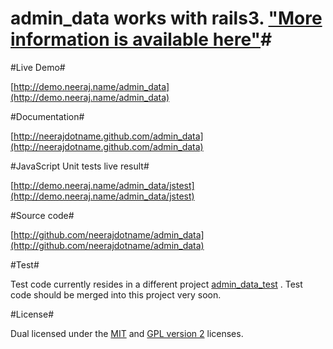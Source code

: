 # admin_data works with rails3. ["More information is available here"](http://neerajdotname.github.com/admin_data/#howtousethispluginwithrails3)#

#Live Demo#

[http://demo.neeraj.name/admin_data](http://demo.neeraj.name/admin_data)

#Documentation#

[http://neerajdotname.github.com/admin_data](http://neerajdotname.github.com/admin_data)

#JavaScript Unit tests live result#

[http://demo.neeraj.name/admin_data/jstest](http://demo.neeraj.name/admin_data/jstest)

#Source code#

[http://github.com/neerajdotname/admin_data](http://github.com/neerajdotname/admin_data)

#Test#

Test code currently resides in a different project [admin_data_test](http://github.com/neerajdotname/admin_data_test) . Test code should be merged into this project very soon.

#License#

Dual licensed under the [MIT](http://github.com/jquery/jquery/blob/master/MIT-LICENSE.txt) and [GPL version 2](http://github.com/jquery/jquery/blob/master/GPL-LICENSE.txt) licenses.
